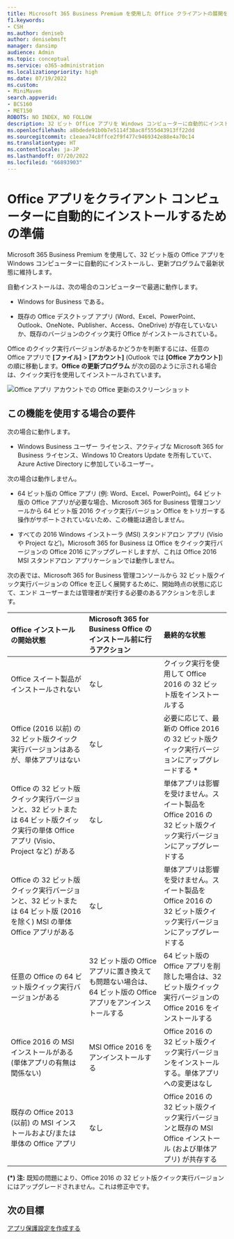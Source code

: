 ```yaml
---
title: Microsoft 365 Business Premium を使用した Office クライアントの展開を準備する
f1.keywords:
- CSH
ms.author: deniseb
author: denisebmsft
manager: dansimp
audience: Admin
ms.topic: conceptual
ms.service: o365-administration
ms.localizationpriority: high
ms.date: 07/19/2022
ms.custom:
- MiniMaven
search.appverid:
- BCS160
- MET150
ROBOTS: NO INDEX, NO FOLLOW
description: 32 ビット Office アプリを Windows コンピューターに自動的にインストールし、Microsoft 365 Business Premium で最新の状態に保つ方法を学びます。
ms.openlocfilehash: a8bdede91b0b7e5114f38ac8f555d43913ff22dd
ms.sourcegitcommit: c1eaea74c8ffce2f9f477c9469342e88e4a70c14
ms.translationtype: HT
ms.contentlocale: ja-JP
ms.lasthandoff: 07/20/2022
ms.locfileid: "66893903"
---
```

# <a name="prepare-to-automatically-install-office-apps-to-client-computers"></a>Office アプリをクライアント コンピューターに自動的にインストールするための準備

Microsoft 365 Business Premium を使用して、32 ビット版の Office アプリを Windows コンピューターに自動的にインストールし、更新プログラムで最新状態に維持します。
  
自動インストールは、次の場合のコンピューターで最適に動作します。 

- Windows for Business である。
  
- 既存の Office デスクトップ アプリ (Word、Excel、PowerPoint、Outlook、OneNote、Publisher、Access、OneDrive) が存在していないか、既存のバージョンのクイック実行 Office がインストールされている。

Office のクイック実行バージョンがあるかどうかを判断するには、任意の Office アプリで **[ファイル]** \> **[アカウント]** (Outlook では **[Office アカウント]**) の順に移動します。**Office の更新プログラム** が次の図のように示される場合は、クイック実行を使用してインストールされています。
  
![Office アプリ アカウントでの Office 更新のスクリーンショット](./../media/e3439380-fa43-4ed6-ae5d-64851c297df5.png)
  
## <a name="requirements-for-using-this-feature"></a>この機能を使用する場合の要件
  
次の場合に動作します。
  
- Windows Business ユーザー ライセンス、アクティブな Microsoft 365 for Business ライセンス、Windows 10 Creators Update を所有していて、Azure Active Directory に参加しているユーザー。

次の場合は動作しません。 

- 64 ビット版の Office アプリ (例: Word、Excel、PowerPoint)。64 ビット版の Office アプリが必要な場合、Microsoft 365 for Business 管理コンソールから 64 ビット版 2016 クイック実行バージョン Office をトリガーする操作がサポートされていないため、この機能は適合しません。

- すべての 2016 Windows インストーラ (MSI) スタンドアロン アプリ (Visio や Project など)。Microsoft 365 for Business は Office をクイック実行バージョンの Office 2016 にアップグレードしますが、これは Office 2016 MSI スタンドアロン アプリケーションでは動作しません。

次の表では、Microsoft 365 for Business 管理コンソールから 32 ビット版クイック実行バージョンの Office を正しく展開するために、開始時点の状態に応じて、エンド ユーザーまたは管理者が実行する必要のあるアクションを示します。<br/>


|Office インストールの開始状態|Microsoft 365 for Business Office のインストール前に行うアクション|最終的な状態|
|:-----|:-----|:-----|
|Office スイート製品がインストールされない  |なし  |クイック実行を使用して Office 2016 の 32 ビット版をインストールする  |
|Office (2016 以前) の 32 ビット版クイック実行バージョンはあるが、単体アプリはない  |なし  |必要に応じて、最新の Office 2016 の 32 ビット版クイック実行バージョンにアップグレードする **\*** |
|Office の 32 ビット版クイック実行バージョンと、32 ビットまたは 64 ビット版クイック実行の単体 Office アプリ (Visio、Project など) がある  |なし  |単体アプリは影響を受けません。スイート製品を Office 2016 の 32 ビット版クイック実行バージョンにアップグレードする  |
|Office の 32 ビット版クイック実行バージョンと、32 ビットまたは 64 ビット版 (2016 を除く) MSI の単体 Office アプリがある  |なし  |単体アプリは影響を受けません。スイート製品を Office 2016 の 32 ビット版クイック実行バージョンにアップグレードする  |
|任意の Office の 64 ビット版クイック実行バージョンがある  |32 ビット版の Office アプリに置き換えても問題ない場合は、64 ビット版の Office アプリをアンインストールする  |64 ビット版の Office アプリを削除した場合は、32 ビット版クイック実行バージョンの Office 2016 をインストールする  |
|Office 2016 の MSI インストールがある (単体アプリの有無は関係ない)  |MSI Office 2016 をアンインストールする  |Office 2016 の 32 ビット版クイック実行バージョンをインストールする。単体アプリへの変更はなし  |
|既存の Office 2013 (以前) の MSI インストールおよび/または単体の Office アプリ  |なし  |Office 2016 の 32 ビット版クイック実行バージョンと既存の MSI Office インストール (および単体アプリ) が共存する  |

 **(\*) 注:** 既知の問題により、Office 2016 の 32 ビット版クイック実行バージョンにはアップグレードされません。これは修正中です。 

## <a name="next-objective"></a>次の目標

[アプリ保護設定を作成する](m365bp-protection-settings-for-windows-10-devices.md)
  
